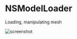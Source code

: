# NSModelLoader
Loading, manipulating mesh 

![screenshot](https://github.com/nightshining/NSModelLoader/blob/master/bin/data/screencapture.gif)
